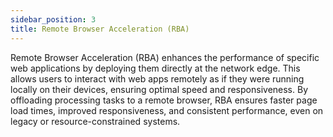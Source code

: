 ```yaml
---
sidebar_position: 3
title: Remote Browser Acceleration (RBA)
---
```


Remote Browser Acceleration (RBA) enhances the performance of specific web applications by deploying them directly at the network edge. This allows users to interact with web apps remotely as if they were running locally on their devices, ensuring optimal speed and responsiveness. By offloading processing tasks to a remote browser, RBA ensures faster page load times, improved responsiveness, and consistent performance, even on legacy or resource-constrained systems.

